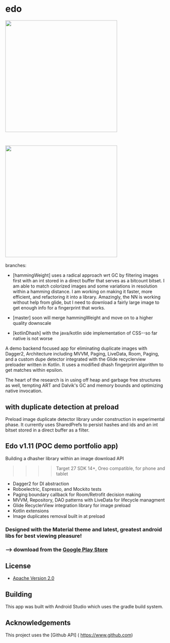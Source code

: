 # edo
<img src="https://i.imgur.com/haEZ4TX.png" height="350"/>&nbsp;&nbsp;&nbsp;&nbsp;&nbsp;&nbsp;&nbsp;&nbsp;&nbsp;
#
<img src="https://i.imgur.com/erriDjy.png" height="350"/>&nbsp;&nbsp;&nbsp;&nbsp;&nbsp;&nbsp;&nbsp;&nbsp;&nbsp; 



branches:

* [hammingWeight] uses a radical approach wrt GC by filtering images first with an int stored in a direct buffer that serves as a bitcount bitset. I am able to match colorized images and some variations in resolution within a hamming distance.  I am working on making it faster, more efficient, and refactoring it into a library.  Amazingly, the NN is working without help from glide, but I need to download a fairly large image to get enough info for a fingerprint that works. 

* [master] soon will merge hammingWeight and move on to a higher quality downscale

* [kotlinDhash] with the java/kotlin side implementation of CSS--so far native is not worse

A demo backend focused app for eliminating duplicate images with Dagger2, Architecture including MVVM, Paging, LiveData, Room, Paging, and a custom dupe detector integrated with the Glide recyclerview preloader written in Kotlin.
It uses a modified dhash fingerprint algorithm to get matches within epsilon.

The heart of the research is in using off heap and garbage free structures as well, tempting ART and Dalvik's GC and memory bounds and optimizing native invocation.

## with duplicate detection at preload
Preload image duplicate detector library under construction in experimental phase.
It currently uses SharedPrefs to persist hashes and ids and an int bitset stored in a direct buffer as a filter.


## Edo v1.11   (POC demo portfolio app)
>>>>
Building a dhasher library within an image download API

>>>>Target 27
>>>>SDK 14+, Oreo compatible, for phone and tablet

* Dagger2 for DI abstraction
* Roboelectric, Espresso, and Mockito tests
* Paging boundary callback for Room/Retrofit decision making
* MVVM, Repository, DAO patterns with LiveData for lifecycle managment
* Glide RecyclerView integration library for image preload
* Kotlin extensions
* Image duplicates removal built in at preload



### Designed with the Material theme and latest, greatest android libs for best viewing pleasure!
### 


### --> download from the [Google Play Store](https://play.google.com/store/apps/details?id=com.droidteahouse.edo)


## License

* [Apache Version 2.0](http://www.apache.org/licenses/LICENSE-2.0.html)

## Building

This app was built with Android Studio which uses the gradle build system.  

## Acknowledgements

This project uses the [Github API] ( https://www.github.com)











